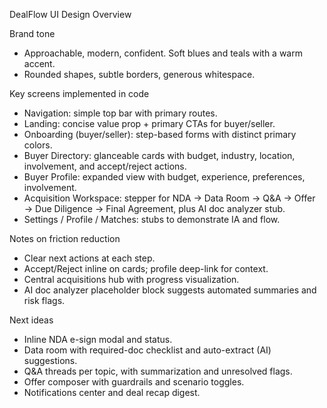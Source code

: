 DealFlow UI Design Overview

Brand tone
- Approachable, modern, confident. Soft blues and teals with a warm accent.
- Rounded shapes, subtle borders, generous whitespace.

Key screens implemented in code
- Navigation: simple top bar with primary routes.
- Landing: concise value prop + primary CTAs for buyer/seller.
- Onboarding (buyer/seller): step-based forms with distinct primary colors.
- Buyer Directory: glanceable cards with budget, industry, location, involvement, and accept/reject actions.
- Buyer Profile: expanded view with budget, experience, preferences, involvement.
- Acquisition Workspace: stepper for NDA → Data Room → Q&A → Offer → Due Diligence → Final Agreement, plus AI doc analyzer stub.
- Settings / Profile / Matches: stubs to demonstrate IA and flow.

Notes on friction reduction
- Clear next actions at each step.
- Accept/Reject inline on cards; profile deep-link for context.
- Central acquisitions hub with progress visualization.
- AI doc analyzer placeholder block suggests automated summaries and risk flags.

Next ideas
- Inline NDA e-sign modal and status.
- Data room with required-doc checklist and auto-extract (AI) suggestions.
- Q&A threads per topic, with summarization and unresolved flags.
- Offer composer with guardrails and scenario toggles.
- Notifications center and deal recap digest.
